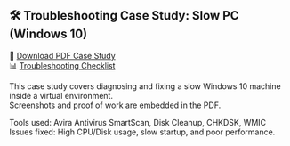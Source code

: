 ## 🛠️ Troubleshooting Case Study: Slow PC (Windows 10)

📄 [Download PDF Case Study](Slow_PC_Troubleshooting_Case_Study_.pdf)  
📊 [Troubleshooting Checklist](troubleshooting/PC_Troubleshooting_Checklist.xlsx)

This case study covers diagnosing and fixing a slow Windows 10 machine inside a virtual environment.  
Screenshots and proof of work are embedded in the PDF.

Tools used: Avira Antivirus SmartScan, Disk Cleanup, CHKDSK, WMIC  
Issues fixed: High CPU/Disk usage, slow startup, and poor performance.
